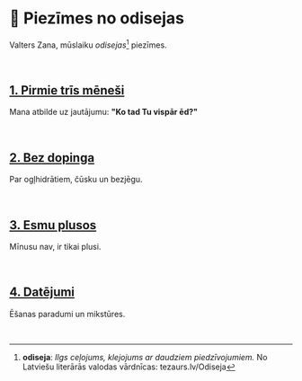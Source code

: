 # 🧭 Piezīmes no odisejas

Valters Zana, mūslaiku *odisejas*[^1] piezīmes.

</br>

## [**1. Pirmie trīs mēneši**](01.pirmie-tris-menesi.md)

Mana atbilde uz jautājumu: **"Ko tad Tu vispār ēd?"**

</br>

## [**2. Bez dopinga**](02.bez-dopinga.md)

Par ogļhidrātiem, čūsku un bezjēgu.

</br>

## [**3. Esmu plusos**](03.esmu-plusos.md)

Mīnusu nav, ir tikai plusi.

</br>

## [**4. Datējumi**](04.datejumi.md)

Ēšanas paradumi un mikstūres.

</br>

[^1]: **odiseja**: *Ilgs ceļojums, klejojums ar daudziem piedzīvojumiem.* No Latviešu literārās valodas vārdnīcas: tezaurs.lv/Odiseja
